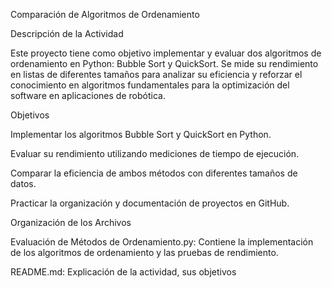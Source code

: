 Comparación de Algoritmos de Ordenamiento

Descripción de la Actividad

Este proyecto tiene como objetivo implementar y evaluar dos algoritmos de ordenamiento en Python: Bubble Sort y QuickSort. Se mide su rendimiento en listas de diferentes tamaños para analizar su eficiencia y reforzar el conocimiento en algoritmos fundamentales para la optimización del software en aplicaciones de robótica.

Objetivos

Implementar los algoritmos Bubble Sort y QuickSort en Python.

Evaluar su rendimiento utilizando mediciones de tiempo de ejecución.

Comparar la eficiencia de ambos métodos con diferentes tamaños de datos.

Practicar la organización y documentación de proyectos en GitHub.

Organización de los Archivos

Evaluación de Métodos de Ordenamiento.py: Contiene la implementación de los algoritmos de ordenamiento y las pruebas de rendimiento.

README.md: Explicación de la actividad, sus objetivos 
